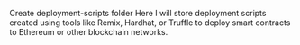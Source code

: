Create deployment-scripts folder 
Here I will store deployment scripts created using tools like Remix, Hardhat, or Truffle to deploy smart contracts to Ethereum or other blockchain networks.

